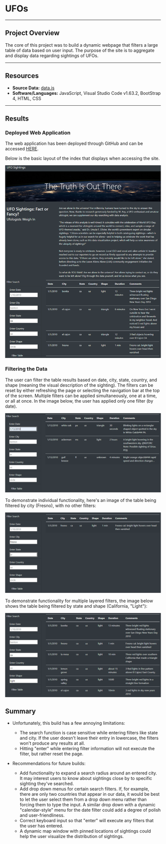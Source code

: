 # UFOs

---

## Project Overview

The core of this project was to build a dynamic webpage that filters a large table of data based on user input.  The purpose of the site is to aggregate and display data regarding sightings of UFOs.

---

## Resources

- **Source Data:** [data.js](https://github.com/ZeroDarkHardy/UFOs/blob/main/static/js/data.js)
- **Software/Languages:** JavaScript, Visual Studio Code v1.63.2, BootStrap 4, HTML, CSS

---

## Results

### Deployed Web Application
The web application has been deployed through GitHub and can be accessed [HERE](https://zerodarkhardy.github.io/UFOs/).

Below is the basic layout of the index that displays when accessing the site.

![index_landing.png](https://github.com/ZeroDarkHardy/UFOs/blob/main/resources/index_landing.png)

### Filtering the Data

The user can filter the table results based on date, city, state, country, and shape (meaning the visual description of the sighting).  The filters can be reset by either refreshing the page or selecting the navigation bar at the top of the screen.  Multiple filters can be applied simultaneously, one at a time, or all at once. In the image below, the user has applied only one filter (by date).

![filter_by_date.png](https://github.com/ZeroDarkHardy/UFOs/blob/main/resources/filter_by_date.png)

To demonstrate individual functionality, here's an image of the table being filtered by city (Fresno), with no other filters:

![filter_by_city.png](https://github.com/ZeroDarkHardy/UFOs/blob/main/resources/filter_by_city.png)

To demonstrate functionality for multiple layered filters, the image below shows the table being filtered by state and shape (California, "Light"):

![filter_by_multi.png](https://github.com/ZeroDarkHardy/UFOs/blob/main/resources/filter_by_multi.png)

## Summary

- Unfortunately, this build has a few annoying limitations:
    - The search function is case sensitive while entering filters like state and city.  If the user doesn't leave their entry in lowercase, the filters won't produce any results at all.
    - Hitting "enter" while entering filter information will not execute the filter, but rather reset the page.

- Recommendations for future builds:
    - Add functionality to expand a search radius around an entered city.  It may interest users to know about sightings close by to specific sighting they've searched.
    - Add drop down menus for certain search filters.  If, for example, there are only two countries that appear in our data, it would be best to let the user select them from a drop down menu rather than forcing them to type the input. A similar drop down with a dynamic "calendar-style" menu for the date filter could add a degree of polish and user-friendliness.
    - Correct keyboard input so that "enter" will execute any filters that the user has entered.
    - A dynamic map window with pinned locations of sightings could help the user visualize the distribution of sightings.